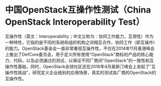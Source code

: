 # 中国OpenStack互操作性测试（China OpenStack Interoperability Test）

互操作性（英文：Interoperability；中文又称为：协同工作能力，互用性）作为一种特性，它指的是不同的系统和组织机构之间相互合作，协同工作（即互操作）的能力。OpenStack基金会一直非常重视互操作性，不仅在2014年11月香港峰会上推出了DefCore委员会，用于定义所有使用"OpenStack"商标的产品的核心能力、代码，以及必须通过的测试，以保证不同厂商间"OpenStack"的一致性和互操作性基础，同时，OpenStack全球社区还在2016年4月奥斯汀峰会上发起了"互操作性挑战"，研究定义企业级别的应用场景，真实的测试各厂商的OpenStack的互操作性。
